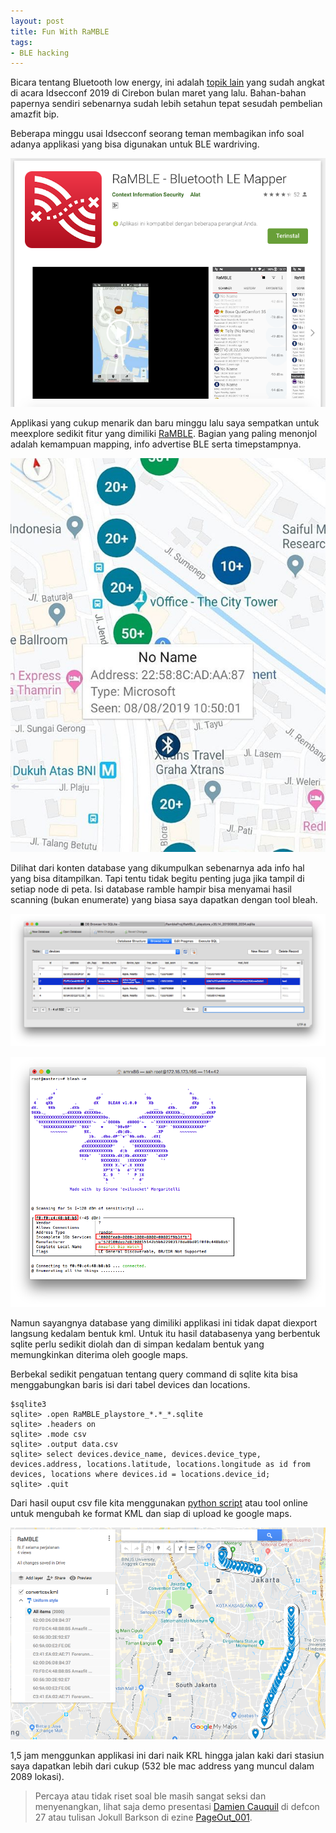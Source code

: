 ```yaml
---
layout: post
title: Fun With RaMBLE
tags:
- BLE hacking
---
```


Bicara tentang Bluetooth low energy, ini adalah [topik lain](https://www.slideshare.net/Ramaporter/hackingblesmartwatch-idsecconf2019-cirebon) yang sudah angkat di acara Idsecconf 2019 di Cirebon bulan maret yang lalu. Bahan-bahan papernya sendiri sebenarnya sudah lebih setahun tepat sesudah pembelian amazfit bip.

Beberapa minggu usai Idsecconf seorang teman membagikan info soal adanya applikasi yang bisa digunakan untuk BLE wardriving.
  
![alt text](/images/ramblegoogleplay.png "googlepay")

Applikasi yang cukup menarik dan baru minggu lalu saya sempatkan untuk meexplore sedikit fitur yang dimiliki [RaMBLE](https://play.google.com/store/apps/details?id=com.contextis.android.BLEScanner&hl=in). Bagian yang paling menonjol adalah kemampuan mapping, info advertise BLE serta timepstampnya.

![alt text](/images/ramblemap.jpg "ramblemap")

Dilihat dari konten database yang dikumpulkan sebenarnya ada info hal yang bisa ditampilkan. Tapi tentu tidak begitu penting juga jika tampil di setiap node di peta. Isi database ramble hampir bisa menyamai hasil scanning (bukan enumerate) yang biasa saya dapatkan dengan tool bleah.

![alt text](/images/rambledatabase.png "rambledatabase")

![alt text](/images/bleahscabip.png "bleahscabip")

Namun sayangnya database yang dimiliki applikasi ini tidak dapat diexport langsung kedalam bentuk kml. Untuk itu hasil databasenya yang berbentuk sqlite perlu sedikit diolah dan di  simpan kedalam bentuk yang memungkinkan diterima oleh google maps.

Berbekal sedikit pengatuan tentang query command di sqlite kita bisa menggabungkan baris isi dari tabel devices dan locations.

```
$sqlite3
sqlite> .open RaMBLE_playstore_*.*_*.sqlite
sqlite> .headers on
sqlite> .mode csv
sqlite> .output data.csv
sqlite> select devices.device_name, devices.device_type, devices.address, locations.latitude, locations.longitude as id from devices, locations where devices.id = locations.device_id;
sqlite> .quit 
```
Dari hasil ouput csv file kita menggunakan [python script](https://github.com/flynnpc/CSV-to-KML) atau tool online untuk mengubah ke format KML dan siap di upload ke google maps.

![alt text](/images/rumble2gmaps.png "rumble2gmaps")

1,5 jam menggunkan applikasi ini dari naik KRL hingga jalan kaki dari stasiun saya dapatkan lebih dari cukup (532 ble mac address yang muncul dalam 2089 lokasi).

> Percaya atau tidak riset soal ble masih sangat seksi dan menyenangkan, lihat saja demo presentasi [Damien Cauquil](https://media.defcon.org/DEF%20CON%2027/DEF%20CON%2027%20presentations/DEFCON-27-Damien-Cauquil-Defeating-Bluetooth-Low-Energy-5-PRNG-for-fun-and-jamming-Demo-Video/) di defcon 27 atau tulisan Jokull Barkson di ezine [PageOut_001](https://pagedout.institute/download/PagedOut_001_beta1.pdf).


